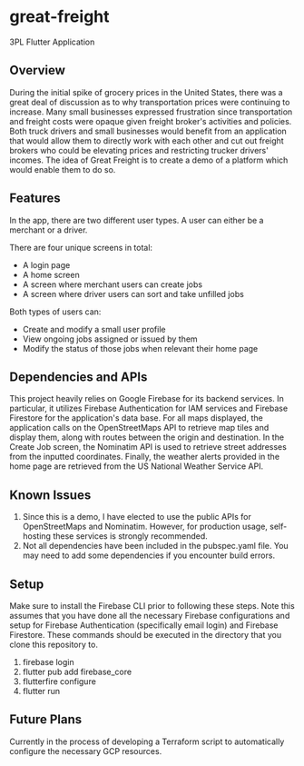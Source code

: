 # great-freight
3PL Flutter Application

## Overview

  During the initial spike of grocery prices in the United States, there was a great deal of discussion as to why transportation prices were continuing to increase. Many small businesses expressed frustration since transportation and freight costs were opaque given freight broker's activities and policies. Both truck drivers and small businesses would benefit from an application that would allow them to directly work with each other and cut out freight brokers who could be elevating prices and restricting trucker drivers' incomes. The idea of Great Freight is to create a demo of a platform which would enable them to do so.

## Features
In the app, there are two different user types. A user can either be a merchant or a driver.

There are four unique screens in total:
- A login page
- A home screen
- A screen where merchant users can create jobs
- A screen where driver users can sort and take unfilled jobs

Both types of users can:
- Create and modify a small user profile
- View ongoing jobs assigned or issued by them
- Modify the status of those jobs when relevant their home page

## Dependencies and APIs

This project heavily relies on Google Firebase for its backend services. In particular, it utilizes Firebase Authentication for IAM services and Firebase Firestore for the application's data base. For all maps displayed, the application calls on the OpenStreetMaps API to retrieve map tiles and display them, along with routes between the origin and destination. In the Create Job screen, the Nominatim API is used to retrieve street addresses from the inputted coordinates. Finally, the weather alerts provided in the home page are retrieved from the US National Weather Service API.

## Known Issues

1. Since this is a demo, I have elected to use the public APIs for OpenStreetMaps and Nominatim. However, for production usage, self-hosting these services is strongly recommended.
2. Not all dependencies have been included in the pubspec.yaml file. You may need to add some dependencies if you encounter build errors.

## Setup

Make sure to install the Firebase CLI prior to following these steps. Note this assumes that you have done all the necessary Firebase configurations and setup for Firebase Authentication (specifically email login) and Firebase Firestore. These commands should be executed in the directory that you clone this repository to.

1. firebase login
2. flutter pub add firebase_core
3. flutterfire configure
4. flutter run

## Future Plans

Currently in the process of developing a Terraform script to automatically configure the necessary GCP resources.
